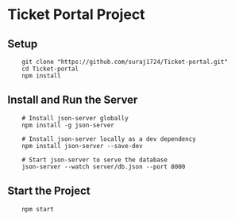 # Ticket Portal Project

## Setup


        git clone "https://github.com/suraj1724/Ticket-portal.git"
        cd Ticket-portal
        npm install

## Install and Run the Server 

        # Install json-server globally
        npm install -g json-server

        # Install json-server locally as a dev dependency
        npm install json-server --save-dev

        # Start json-server to serve the database
        json-server --watch server/db.json --port 8000


## Start the Project

        npm start
